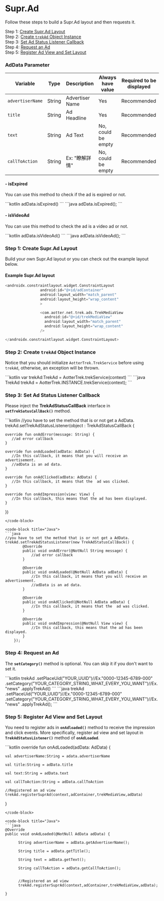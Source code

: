 # Supr.Ad

Follow these steps to build a Supr.Ad layout and then requests it.

Step 1: [Create Supr.Ad Layout](supr.ad.md#step-1-create-supr-ad-layout)\
Step 2: [Create `trekAd` Object Instance](supr.ad.md#step-2-create-trekad-object-instance)\
Step 3: [Set Ad Status Listener Callback](supr.ad.md#step-3-set-ad-status-listener-callback)\
Step 4: [Request an Ad](supr.ad.md#step-4-request-an-ad)\
Step 5: [Register Ad View and Set Layout](supr.ad.md#step-5-register-ad-view-and-set-layout)

### **AdData Parameter**

| Variable         | Type   | Description     | **Always have value** | Required to be displayed |
| ---------------- | ------ | --------------- | --------------------- | ------------------------ |
| `advertiserName` | String | Advertiser Name | Yes                   | Recommended              |
| `title`          | String | Ad Headline     | Yes                   | Recommended              |
| `text`           | String | Ad Text         | No, could be empty    | Recommended              |
| `callToAction`   | String | Ex: "瞭解詳情"      | No, could be empty    | Recommended              |

#### - isExpired

You can use this method to check if the ad is expired or not.

<code-group>
<code-block title="Kotlin" active>
```kotlin
adData.isExpired()
```
</code-block>

<code-block title="Java">
```java
adData.isExpired();
```
</code-block>
</code-group>

#### - isVideoAd

You can use this method to check the ad is a video ad or not.

<code-group>
<code-block title="Kotlin" active>
```kotlin
adData.isVideoAd()
```
</code-block>

<code-block title="Java">
```java
adData.isVideoAd();
```
</code-block>
</code-group>

### Step 1: Create Supr.Ad Layout

Build your own Supr.Ad layout or you can check out the example layout below.

#### **Example Supr.Ad layout**

```kotlin
<androidx.constraintlayout.widget.ConstraintLayout
                android:id="@+id/adContainer"
                android:layout_width="match_parent"
                android:layout_height="wrap_content"
                >

                <com.aotter.net.trek.ads.TrekMediaView
                  android:id="@+id/trekMediaView"
                  android:layout_width="match_parent"
                  android:layout_height="wrap_content"
                />

</androidx.constraintlayout.widget.ConstraintLayout>
```

### Step 2: Create `trekAd` Object Instance

Notice that you should initialize `AotterTrek.TrekService` before using `trekAd`, otherwise, an exception will be thrown.

<code-group>
<code-block title="Kotlin" active>
```kotlin
var trekAd:TrekAd = AotterTrek.trekService(context)
```
</code-block>

<code-block title="Java">
```java
TrekAd trekAd = AotterTrek.INSTANCE.trekService(context);
```
</code-block>
</code-group>

### Step 3: Set Ad Status Listener Callback

Please inject the **TrekAdStatusCallBack** interface in **`setTrekSatusCallBack()`** method.

<code-group>
<code-block title="Kotlin" active>
```kotlin
//you have to set the method that is or not get a AdData.
trekAd.setTrekAdStatusListener(object : TrekAdStatusCallBack {

    override fun onAdError(message: String) {
       //ad error callback
    }

    override fun onAdLoaded(adData: AdData) {
       //In this callback, it means that you will receive an advertisement.
       //adData is an ad data.
    }

    override fun onAdClicked(adData: AdData) {
       //In this callback, it means that the  ad was clicked.
    }

    override fun onAdImpression(view: View) {
       //In this callback, this means that the ad has been displayed.
    }

 })
```
</code-block>

<code-block title="Java">
```java
//you have to set the method that is or not get a AdData.
trekAd.setTrekAdStatusListener(new TrekAdStatusCallBack() {
        @Override
        public void onAdError(@NotNull String message) {
            //ad error callback
        }

        @Override
        public void onAdLoaded(@NotNull AdData adData) {
            //In this callback, it means that you will receive an advertisement.
            //adData is an ad data.
        }

        @Override
        public void onAdClicked(@NotNull AdData adData) {
            //In this callback, it means that the  ad was clicked.
        }

        @Override
        public void onAdImpression(@NotNull View view) {
            //In this callback, this means that the ad has been displayed.
        }
    });
```
</code-block>
</code-group>

### Step 4: Request an Ad

The **`setCategory()`** method is optional. You can skip it if you don't want to set it.

<code-group>
<code-block title="Kotlin" active>
```kotlin
trekAd
.setPlaceUid("YOUR_UUID")//Ex."0000-12345-6789-000"
.setCategory("YOUR_CATEGORY_STRING_WHAT_EVERY_YOU_WANT")//Ex."news"
.applyTrekAd()
```
</code-block>

<code-block title="Java">
```java
trekAd
.setPlaceUid("YOUR_UUID")//Ex."0000-12345-6789-000"
.setCategory("YOUR_CATEGORY_STRING_WHAT_EVERY_YOU_WANT")//Ex."news"
.applyTrekAd();
```
</code-block>
</code-group>

### Step 5: Register Ad View and Set Layout

You need to register ads in **`onAdloaded()`** method to receive the impression and click events. More specifically, register ad view and set layout in **`TrekAdStatusListener()`** method of **`onAdLoaded`**.

<code-group>
<code-block title="Kotlin" active>
```kotlin
override fun onAdLoaded(adData: AdData) {
    
    val advertiserName:String = adata.advertiserName

    val title:String = adData.title
    
    val text:String = adData.text
    
    val callToAction:String = adData.callToAction
       
    //Registered an ad view
    trekAd.registerSuprAd(context,adContainer,trekMediaView,adData)
       
}
```
</code-block>

<code-block title="Java">
```java
@Override
public void onAdLoaded(@NotNull AdData adData) {

      String advertiserName = adData.getAdvertiserName();

      String title = adData.getTitle();

      String text = adData.getText();

      String callToAction = adData.getCallToAction();


      //Registered an ad view
      trekAd.registerSuprAd(context,adContainer,trekMediaView,adData);

}
```
</code-block>
</code-group>
